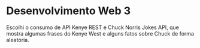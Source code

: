 <h1>Desenvolvimento Web 3</h1>

Escolhi o consumo de API Kenye REST e Chuck Norris Jokes API, que mostra algumas frases do Kenye West e alguns fatos sobre Chuck de forma aleatória.
